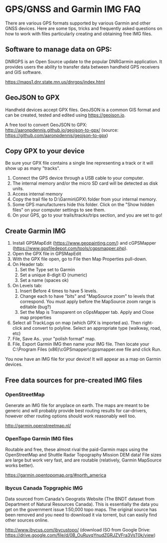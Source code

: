 # GPS/GNSS and Garmin IMG FAQ
There are various GPS formats supported by various Garmin and other GNSS devices. Here are some tips, tricks and frequently asked questions on how to work with files particularly creating and obtaining free IMG files. 

## Software to manage data on GPS:

DNRGPS is an Open Source update to the popular DNRGarmin application. It provides users the ability to transfer data between handheld GPS receivers and GIS software. 

https://maps1.dnr.state.mn.us/dnrgps/index.html

## GeoJSON to GPX
Handheld devices accept GPX files. GeoJSON is a common GIS format and can be created, tested and edited using https://geojson.io. 

A free tool to convert GeoJSON to GPX: http://aaronpdennis.github.io/geojson-to-gpx/ (source: https://github.com/aaronpdennis/geojson-to-gpx)

## Copy GPX to your device
Be sure your GPX file contains a single line representing a track or it will show up as many "tracks". 
1. Connect the GPS device through a USB cable to your computer.
1. The internal memory and/or the micro SD card will be detected as disk units.
1. Access internal memory 
1. Copy the trail file to D:\Garmin\GPX\ folder from your internal memory. 
1. Some GPS manufacturers hide this folder. Click on the "Show hidden files" on your computer settings to see them. 
1. On your GPS, go to your trails/tracks/trips section, and you are set to go!

## Create Garmin IMG

1. Install GPSMapEdit (https://www.geopainting.com/) and cGPSMapper (https://www.gpsfiledepot.com/tools/cgpsmapper.php). 
1. Open the GPX file in GPSMapEdit
1. With the GPX file open, go to File then Map Properties pull-down. 
1. On Header tab:
    1. Set the Type set to Garmin
    1. Set a unique 8-digit ID (numeric)
    1. Set a name (spaces ok)
1. On Levels tab:
    1. Insert Before 4 times to have 5 levels.
    1. Change each to have "bits" and "MapSource zoom" to levels that correspond. You must apply before the MapSource zoom range is editable (bug?)
    1. Set the Map is Transparent on  cGpsMapper tab. Apply and Close map properties
1. Select all TrackLogs on map (which GPX is imported as). Then right-click and convert to polyline. Select an appropriate type (walkway, road, etc)
1. File, Save As.. your "polish format" map. 
1. File, Export Garmin IMG then name your IMG file. Then locate your C:\Program Files (x86)\cGPSmapper\cgpsmapper.exe file and click Run. 

You now have an IMG file for your device! It will appear as a map on Garmin devices. 

## Free data sources for pre-created IMG files 

### OpenStreetMap

Generate an IMG file for anyplace on earth. The maps are meant to be generic and will probably provide best routing results for car-drivers, however other routing options should work reasonably well too.

http://garmin.openstreetmap.nl/

### OpenTopo Garmin IMG files

Routable and free, these almost rival the paid-Garmin maps using the OpenStreetMap and Shuttle Radar Topography Mission DEM data! File sizes are large but work very fast, and are routable (relatively, Garmin MapSource works better). 

https://garmin.opentopomap.org/#north_america

### Ibycus Canada Topgraphic IMG
Data sourced from Canada's Geogratis Website (The BNDT dataset from Department of Natural Resources Canada). This is essentially the data you get on the government issue 1:50,000 topo maps. The original source has been removed and you need to download it via torrent, but can easily find other sources online. 

http://www.ibycus.com/ibycustopo/ (download ISO from Google Drive: https://drive.google.com/file/d/0B_OuRuvqYnudZGRJZVFra3VsT0k/view)
